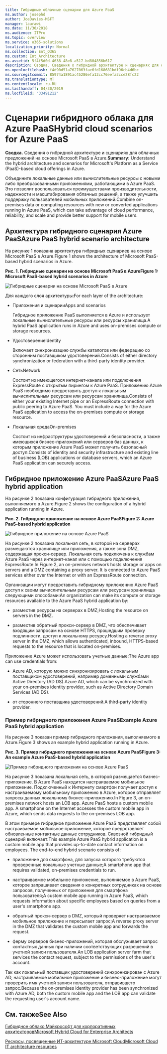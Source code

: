```yaml
---
title: Гибридные облачные сценарии для Azure PaaS
ms.author: josephd
author: JoeDavies-MSFT
manager: laurawi
ms.date: 11/30/2018
ms.audience: ITPro
ms.topic: overview
ms.service: o365-solutions
localization_priority: Normal
ms.collection: Ent_O365
ms.custom: Ent_Architecture
ms.assetid: 5f4f5d0d-4638-48e8-a517-bd804856b617
description: Сводка. Сведения о гибридной архитектуре и сценариях для облачных предложений на основе Microsoft PaaS в Azure.
ms.openlocfilehash: f4d90d51a7627063fae6fd168681bdf96cb4d6bc
ms.sourcegitcommit: 85974a1891ac45286efa13cc76eefa3cce28fc22
ms.translationtype: MT
ms.contentlocale: ru-RU
ms.lasthandoff: 04/30/2019
ms.locfileid: "33491212"
---
```

# <a name="hybrid-cloud-scenarios-for-azure-paas"></a><span data-ttu-id="4cada-103">Сценарии гибридного облака для Azure PaaS</span><span class="sxs-lookup"><span data-stu-id="4cada-103">Hybrid cloud scenarios for Azure PaaS</span></span>

 <span data-ttu-id="4cada-104">**Сводка.** Сведения о гибридной архитектуре и сценариях для облачных предложений на основе Microsoft PaaS в Azure.</span><span class="sxs-lookup"><span data-stu-id="4cada-104">**Summary:** Understand the hybrid architecture and scenarios for Microsoft's Platform as a Service (PaaS)-based cloud offerings in Azure.</span></span>
  
<span data-ttu-id="4cada-105">Объедините локальные данные или вычислительные ресурсы с новыми либо преобразованными приложениями, работающими в Azure PaaS. Это позволит воспользоваться преимуществами производительности, надежности и масштабирования облачных решений, а также улучшить поддержку пользователей мобильных приложений.</span><span class="sxs-lookup"><span data-stu-id="4cada-105">Combine on-premises data or computing resources with new or converted applications running in Azure PaaS, which can take advantage of cloud performance, reliability, and scale and provide better support for mobile users.</span></span> 
  
## <a name="azure-paas-hybrid-scenario-architecture"></a><span data-ttu-id="4cada-106">Архитектура гибридного сценария Azure PaaS</span><span class="sxs-lookup"><span data-stu-id="4cada-106">Azure PaaS hybrid scenario architecture</span></span>

<span data-ttu-id="4cada-107">На рисунке 1 показана архитектура гибридных сценариев на основе Microsoft PaaS в Azure.</span><span class="sxs-lookup"><span data-stu-id="4cada-107">Figure 1 shows the architecture of Microsoft PaaS-based hybrid scenarios in Azure.</span></span>
  
<span data-ttu-id="4cada-108">**Рис. 1. Гибридные сценарии на основе Microsoft PaaS в Azure**</span><span class="sxs-lookup"><span data-stu-id="4cada-108">**Figure 1: Microsoft PaaS-based hybrid scenarios in Azure**</span></span>

![Гибридные сценарии на основе Microsoft PaaS в Azure](media/Hybrid-Poster/Hybrid-Cloud-Stack-PaaS.png)
  
<span data-ttu-id="4cada-110">Для каждого слоя архитектуры:</span><span class="sxs-lookup"><span data-stu-id="4cada-110">For each layer of the architecture:</span></span>
  
- <span data-ttu-id="4cada-111">Приложения и сценарии</span><span class="sxs-lookup"><span data-stu-id="4cada-111">Apps and scenarios</span></span>
    
    <span data-ttu-id="4cada-112">Гибридное приложение PaaS выполняется в Azure и использует локальные вычислительные ресурсы или ресурсы хранилища.</span><span class="sxs-lookup"><span data-stu-id="4cada-112">A hybrid PaaS application runs in Azure and uses on-premises compute or storage resources.</span></span>
    
- <span data-ttu-id="4cada-113">Удостоверение</span><span class="sxs-lookup"><span data-stu-id="4cada-113">Identity</span></span>
    
    <span data-ttu-id="4cada-114">Включает синхронизацию службы каталогов или федерацию со сторонним поставщиком удостоверений.</span><span class="sxs-lookup"><span data-stu-id="4cada-114">Consists of either directory synchronization or federation with a third-party identity provider.</span></span>
    
- <span data-ttu-id="4cada-115">Сеть</span><span class="sxs-lookup"><span data-stu-id="4cada-115">Network</span></span>
    
    <span data-ttu-id="4cada-p101">Состоит из имеющегося интернет-канала или подключения ExpressRoute с открытым пирингом к Azure PaaS. Приложению Azure PaaS необходимо предоставить доступ к локальным вычислительным ресурсам или ресурсам хранилища.</span><span class="sxs-lookup"><span data-stu-id="4cada-p101">Consists of either your existing Internet pipe or an ExpressRoute connection with public peering to Azure PaaS. You must include a way for the Azure PaaS application to access the on-premises compute or storage resource.</span></span>
    
- <span data-ttu-id="4cada-118">Локальная среда</span><span class="sxs-lookup"><span data-stu-id="4cada-118">On-premises</span></span>
    
    <span data-ttu-id="4cada-119">Состоит из инфраструктуры удостоверений и безопасности, а также имеющихся бизнес-приложений или серверов баз данных, к которым приложение Azure PaaS может получить безопасный доступ.</span><span class="sxs-lookup"><span data-stu-id="4cada-119">Consists of identity and security infrastructure and existing line of business (LOB) applications or database servers, which an Azure PaaS application can securely access.</span></span>
    
## <a name="azure-paas-hybrid-application"></a><span data-ttu-id="4cada-120">Гибридное приложение Azure PaaS</span><span class="sxs-lookup"><span data-stu-id="4cada-120">Azure PaaS hybrid application</span></span>

<span data-ttu-id="4cada-121">На рисунке 2 показана конфигурация гибридного приложения, выполняемого в Azure.</span><span class="sxs-lookup"><span data-stu-id="4cada-121">Figure 2 shows the configuration of a hybrid application running in Azure.</span></span>
  
<span data-ttu-id="4cada-122">**Рис. 2. Гибридное приложение на основе Azure PaaS**</span><span class="sxs-lookup"><span data-stu-id="4cada-122">**Figure 2: Azure PaaS-based hybrid application**</span></span>

![Гибридное приложение на основе Azure PaaS](media/Hybrid-Poster/Hybrid-Cloud-Stack-PaaS-Apps.png)
  
<span data-ttu-id="4cada-p102">На рисунке 2 показана локальная сеть, в которой на серверах размещаются хранилище или приложения, а также зона DMZ, содержащая прокси-сервер. Локальная сеть подключена к службам Azure PaaS через интернет-канал или с помощью подключения ExpressRoute.</span><span class="sxs-lookup"><span data-stu-id="4cada-p102">In Figure 2, an on-premises network hosts storage or apps on servers and a DMZ containing a proxy server. It is connected to Azure PaaS services either over the Internet or with an ExpressRoute connection.</span></span>
  
<span data-ttu-id="4cada-126">Организации могут предоставить гибридному приложению Azure PaaS доступ к своим вычислительным ресурсам или ресурсам хранилища следующими способами:</span><span class="sxs-lookup"><span data-stu-id="4cada-126">An organization can make its compute or storage resources available to the Azure PaaS hybrid application by:</span></span>
  
- <span data-ttu-id="4cada-127">разместив ресурсы на серверах в DMZ;</span><span class="sxs-lookup"><span data-stu-id="4cada-127">Hosting the resource on servers in the DMZ.</span></span>
    
- <span data-ttu-id="4cada-128">разместив обратный прокси-сервер в DMZ, что обеспечивает входящим запросам на основе HTTPS, прошедшим проверку подлинности, доступ к локальному ресурсу.</span><span class="sxs-lookup"><span data-stu-id="4cada-128">Hosting a reverse proxy server in the DMZ, which allows authenticated, inbound, HTTPS-based requests to the resource that is located on-premises.</span></span>
    
<span data-ttu-id="4cada-129">Приложение Azure может использовать учетные данные:</span><span class="sxs-lookup"><span data-stu-id="4cada-129">The Azure app can use credentials from:</span></span>
  
- <span data-ttu-id="4cada-130">Azure AD, которую можно синхронизировать с локальным поставщиком удостоверений, например доменными службами Active Directory (AD DS).</span><span class="sxs-lookup"><span data-stu-id="4cada-130">Azure AD, which can be synchronized with your on-premises identity provider, such as Active Directory Domain Services (AD DS).</span></span>
    
- <span data-ttu-id="4cada-131">от стороннего поставщика удостоверений.</span><span class="sxs-lookup"><span data-stu-id="4cada-131">A third-party identity provider.</span></span>
    
### <a name="example-azure-paas-hybrid-application"></a><span data-ttu-id="4cada-132">Пример гибридного приложения Azure PaaS</span><span class="sxs-lookup"><span data-stu-id="4cada-132">Example Azure PaaS hybrid application</span></span>

<span data-ttu-id="4cada-133">На рисунке 3 показан пример гибридного приложения, выполняемого в Azure.</span><span class="sxs-lookup"><span data-stu-id="4cada-133">Figure 3 shows an example hybrid application running in Azure.</span></span>
  
<span data-ttu-id="4cada-134">**Рис. 3. Пример гибридного приложения на основе Azure PaaS**</span><span class="sxs-lookup"><span data-stu-id="4cada-134">**Figure 3: An example Azure PaaS-based hybrid application**</span></span>

![Пример гибридного приложения на основе Azure PaaS](media/Hybrid-Poster/Hybrid-Cloud-Stack-PaaS-Apps-Ex.png)
  
<span data-ttu-id="4cada-p103">На рисунке 3 показана локальная сеть, в которой размещается бизнес-приложение. В Azure PaaS находится настраиваемое мобильное приложение. Подключенный к Интернету смартфон получает доступ к настраиваемому мобильному приложению в Azure, которое отправляет запросы данных локальному бизнес-приложению.</span><span class="sxs-lookup"><span data-stu-id="4cada-p103">In Figure 3, an on-premises network hosts an LOB app. Azure PaaS hosts a custom mobile app. A smartphone on the Internet accesses the custom mobile app in Azure, which sends data requests to the on-premises LOB app.</span></span>
  
<span data-ttu-id="4cada-p104">В этом примере гибридное приложение Azure PaaS представляет собой настраиваемое мобильное приложение, которое предоставляет обновленные контактные данные сотрудников. Сквозной гибридный сценарий включает:</span><span class="sxs-lookup"><span data-stu-id="4cada-p104">This example Azure PaaS hybrid application is a custom mobile app that provides up-to-date contact information on employees. The end-to-end hybrid scenario consists of:</span></span>
  
- <span data-ttu-id="4cada-141">приложение для смартфона, для запуска которого требуются проверенные локальные учетные данные;</span><span class="sxs-lookup"><span data-stu-id="4cada-141">A smartphone app that requires validated, on-premises credentials to run.</span></span>
    
- <span data-ttu-id="4cada-142">настраиваемое мобильное приложение, выполняемое в Azure PaaS, которое запрашивает сведения о конкретных сотрудниках на основе запросов, полученных от приложения для смартфона пользователя;</span><span class="sxs-lookup"><span data-stu-id="4cada-142">A custom mobile app running in Azure PaaS, which requests information about specific employees based on queries from a user's smartphone app.</span></span>
    
- <span data-ttu-id="4cada-143">обратный прокси-сервер в DMZ, который проверяет настраиваемое мобильное приложение и пересылает запрос;</span><span class="sxs-lookup"><span data-stu-id="4cada-143">A reverse proxy server in the DMZ that validates the custom mobile app and forwards the request.</span></span>
    
- <span data-ttu-id="4cada-144">ферму серверов бизнес-приложений, которая обслуживает запрос контактных данных при наличии соответствующих разрешений в учетной записи пользователя.</span><span class="sxs-lookup"><span data-stu-id="4cada-144">An LOB application server farm that services the contact request, subject to the permissions of the user's account.</span></span>
    
<span data-ttu-id="4cada-145">Так как локальный поставщик удостоверений синхронизирован с Azure AD, настраиваемое мобильное приложение и бизнес-приложение могут проверить имя учетной записи пользователя, отправившего запрос.</span><span class="sxs-lookup"><span data-stu-id="4cada-145">Because the on-premises identity provider has been synchronized with Azure AD, both the custom mobile app and the LOB app can validate the requesting user's account name.</span></span>
  
## <a name="see-also"></a><span data-ttu-id="4cada-146">См. также</span><span class="sxs-lookup"><span data-stu-id="4cada-146">See Also</span></span>

[<span data-ttu-id="4cada-147">Гибридное облако Майкрософт для корпоративных архитекторов</span><span class="sxs-lookup"><span data-stu-id="4cada-147">Microsoft Hybrid Cloud for Enterprise Architects</span></span>](microsoft-hybrid-cloud-for-enterprise-architects.md)
  
[<span data-ttu-id="4cada-148">Ресурсы, посвященные ИТ-архитектуре Microsoft Cloud</span><span class="sxs-lookup"><span data-stu-id="4cada-148">Microsoft Cloud IT architecture resources</span></span>](microsoft-cloud-it-architecture-resources.md)

